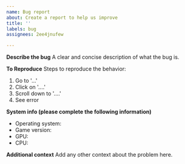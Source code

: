```yaml
---
name: Bug report
about: Create a report to help us improve
title: ''
labels: bug
assignees: 2ee4jnufew

---
```


**Describe the bug**
A clear and concise description of what the bug is.

**To Reproduce**
Steps to reproduce the behavior:
1. Go to '...'
2. Click on '....'
3. Scroll down to '....'
4. See error

**System info (please complete the following information)**
* Operating system: 
* Game version: 
* GPU: 
* CPU:

**Additional context**
Add any other context about the problem here.
